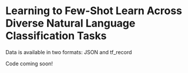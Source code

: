 # Learning to Few-Shot Learn Across Diverse Natural Language Classification Tasks

Data is available in two formats: JSON and tf_record

Code coming soon!

